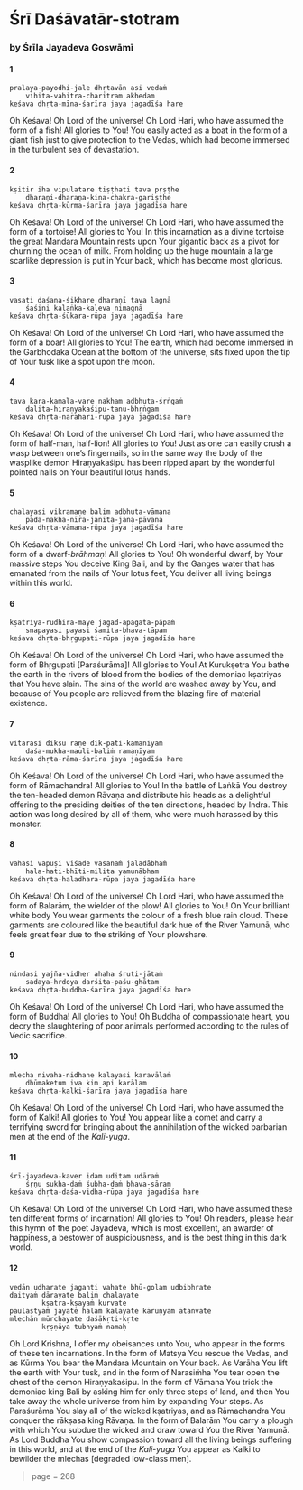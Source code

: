 # Śrī Daśāvatār-stotram

### by Śrīla Jayadeva Goswāmī

#### 1

    pralaya-payodhi-jale dhṛtavān asi vedaṁ
        vihita-vahitra-charitram akhedam
    keśava dhṛta-mīna-śarīra jaya jagadīśa hare

Oh Keśava! Oh Lord of the universe! Oh Lord Hari, who have assumed the form of a fish! All glories to You! You easily acted as a boat in the form of a giant fish just to give protection to the Vedas, which had become immersed in the turbulent sea of devastation.

#### 2

    kṣitir iha vipulatare tiṣṭhati tava pṛṣṭhe
        dharaṇi-dharaṇa-kina-chakra-gariṣṭhe
    keśava dhṛta-kūrma-śarīra jaya jagadīśa hare

Oh Keśava! Oh Lord of the universe! Oh Lord Hari, who have assumed the form of a tortoise! All glories to You! In this incarnation as a divine tortoise the great Mandara Mountain rests upon Your gigantic back as a pivot for churning the ocean of milk. From holding up the huge mountain a large scarlike depression is put in Your back, which has become most glorious.

#### 3

    vasati daśana-śikhare dharaṇī tava lagnā
        śaśini kalaṅka-kaleva nimagnā
    keśava dhṛta-śūkara-rūpa jaya jagadīśa hare

Oh Keśava! Oh Lord of the universe! Oh Lord Hari, who have assumed the form of a boar! All glories to You! The earth, which had become immersed in the Garbhodaka Ocean at the bottom of the universe, sits fixed upon the tip of Your tusk like a spot upon the moon.

#### 4

    tava kara-kamala-vare nakham adbhuta-śṛṅgaṁ
        dalita-hiraṇyakaśipu-tanu-bhṛṅgam
    keśava dhṛta-narahari-rūpa jaya jagadīśa hare

Oh Keśava! Oh Lord of the universe! Oh Lord Hari, who have assumed the form of half-man, half-lion! All glories to You! Just as one can easily crush a wasp between one’s fingernails, so in the same way the body of the wasplike demon Hiraṇyakaśipu has been ripped apart by the wonderful pointed nails on Your beautiful lotus hands.

#### 5

    chalayasi vikramaṇe balim adbhuta-vāmana
        pada-nakha-nīra-janita-jana-pāvana
    keśava dhṛta-vāmana-rūpa jaya jagadīśa hare

Oh Keśava! Oh Lord of the universe! Oh Lord Hari, who have assumed the form of a dwarf-*brāhmaṇ*! All glories to You! Oh wonderful dwarf, by Your massive steps You deceive King Bali, and by the Ganges water that has emanated from the nails of Your lotus feet, You deliver all living beings within this world.

#### 6

    kṣatriya-rudhira-maye jagad-apagata-pāpaṁ
        snapayasi payasi śamita-bhava-tāpam
    keśava dhṛta-bhṛgupati-rūpa jaya jagadīśa hare

Oh Keśava! Oh Lord of the universe! Oh Lord Hari, who have assumed the form of Bhṛgupati [Paraśurāma]! All glories to You! At Kurukṣetra You bathe the earth in the rivers of blood from the bodies of the demoniac kṣatriyas that You have slain. The sins of the world are washed away by You, and because of You people are relieved from the blazing fire of material existence.

#### 7

    vitarasi dikṣu raṇe dik-pati-kamanīyaṁ
        daśa-mukha-mauli-baliṁ ramaṇīyam
    keśava dhṛta-rāma-śarīra jaya jagadīśa hare

Oh Keśava! Oh Lord of the universe! Oh Lord Hari, who have assumed the form of Rāmachandra! All glories to You! In the battle of Laṅkā You destroy the ten-headed demon Rāvaṇa and distribute his heads as a delightful offering to the presiding deities of the ten directions, headed by Indra. This action was long desired by all of them, who were much harassed by this monster.

#### 8

    vahasi vapuṣi viśade vasanaṁ jaladābhaṁ
        hala-hati-bhīti-milita yamunābham
    keśava dhṛta-haladhara-rūpa jaya jagadīśa hare

Oh Keśava! Oh Lord of the universe! Oh Lord Hari, who have assumed the form of Balarām, the wielder of the plow! All glories to You! On Your brilliant white body You wear garments the colour of a fresh blue rain cloud. These garments are coloured like the beautiful dark hue of the River Yamunā, who feels great fear due to the striking of Your plowshare.

#### 9

    nindasi yajña-vidher ahaha śruti-jātaṁ
        sadaya-hṛdoya darśita-paśu-ghātam
    keśava dhṛta-buddha-śarīra jaya jagadīśa hare

Oh Keśava! Oh Lord of the universe! Oh Lord Hari, who have assumed the form of Buddha! All glories to You! Oh Buddha of compassionate heart, you decry the slaughtering of poor animals performed according to the rules of Vedic sacrifice.

#### 10

    mlecha nivaha-nidhane kalayasi karavālaṁ
        dhūmaketum iva kim api karālam
    keśava dhṛta-kalki-śarīra jaya jagadīśa hare

Oh Keśava! Oh Lord of the universe! Oh Lord Hari, who have assumed the form of Kalki! All glories to You! You appear like a comet and carry a terrifying sword for bringing about the annihilation of the wicked barbarian men at the end of the *Kali-yuga*.

#### 11

    śrī-jayadeva-kaver idam uditam udāraṁ
        śṛṇu sukha-daṁ śubha-daṁ bhava-sāram
    keśava dhṛta-daśa-vidha-rūpa jaya jagadīśa hare

Oh Keśava! Oh Lord of the universe! Oh Lord Hari, who have assumed these ten different forms of incarnation! All glories to You! Oh readers, please hear this hymn of the poet Jayadeva, which is most excellent, an awarder of happiness, a bestower of auspiciousness, and is the best thing in this dark world.

#### 12

    vedān udharate jaganti vahate bhū-golam udbibhrate
    daityaṁ dārayate baliṁ chalayate
            kṣatra-kṣayaṁ kurvate
    paulastyaṁ jayate halaṁ kalayate kāruṇyam ātanvate
    mlechān mūrchayate daśākṛti-kṛte
            kṛṣṇāya tubhyaṁ namaḥ

Oh Lord Krishna, I offer my obeisances unto You, who appear in the forms of these ten incarnations. In the form of Matsya You rescue the Vedas, and as Kūrma You bear the Mandara Mountain on Your back. As Varāha You lift the earth with Your tusk, and in the form of Narasiṁha You tear open the chest of the demon Hiraṇyakaśipu. In the form of Vāmana You trick the demoniac king Bali by asking him for only three steps of land, and then You take away the whole universe from him by expanding Your steps. As Paraśurāma You slay all of the wicked kṣatriyas, and as Rāmachandra You conquer the rākṣasa king Rāvaṇa. In the form of Balarām You carry a plough with which You subdue the wicked and draw toward You the River Yamunā. As Lord Buddha You show compassion toward all the living beings suffering in this world, and at the end of the *Kali-yuga* You appear as Kalki to bewilder the mlechas [degraded low-class men].


> page = 268